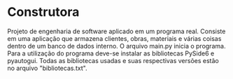 # Construtora
Projeto de engenharia de software aplicado em um programa real.
Consiste em uma aplicação que armazena clientes, obras, materiais e várias coisas dentro de um banco de dados interno.
O arquivo main.py inicia o programa.
Para a utilização do programa deve-se instalar as bibliotecas PySide6 e pyautogui.
Todas as bibliotecas usadas e suas respectivas versões estão no arquivo "bibliotecas.txt".
